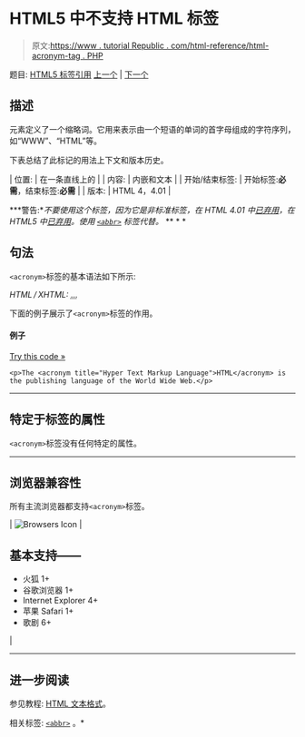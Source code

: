 # HTML5 中不支持 HTML <acronym>标签</acronym>

> 原文:[https://www . tutorial Republic . com/html-reference/html-acronym-tag . PHP](https://www.tutorialrepublic.com/html-reference/html-acronym-tag.php)

题目: [HTML5 标签引用](html5-tags.php) [上一个](html-abbr-tag.php) | [下一个](html-address-tag.php)

## 描述

元素定义了一个缩略词。它用来表示由一个短语的单词的首字母组成的字符序列，如“WWW”、“HTML”等。

下表总结了此标记的用法上下文和版本历史。

| 位置: | 在一条直线上的 |
| 内容: | 内嵌和文本 |
| 开始/结束标签: | 开始标签:**必需**，结束标签:**必需** |
| 版本: | HTML 4，4.01 |

 ***警告:**不要使用这个标签，因为它是非标准标签，在 HTML 4.01 中[已弃用](../definitions.php#deprecated)，在 HTML5 中[已弃用](../definitions.php#obsolete)。使用 [`<abbr>`](html-abbr-tag.php) 标签代替。*  ** * *

## 句法

`<acronym>`标签的基本语法如下所示:

*HTML / XHTML:* <acronym title="*string*"> ... </acronym>

下面的例子展示了`<acronym>`标签的作用。

#### 例子

[Try this code »](../codelab.php?topic=html&file=acronym-tag "Try this code using online Editor")

```
<p>The <acronym title="Hyper Text Markup Language">HTML</acronym> is the publishing language of the World Wide Web.</p>
```

* * *

## 特定于标签的属性

`<acronym>`标签没有任何特定的属性。

* * *

## 浏览器兼容性

所有主流浏览器都支持`<acronym>`标签。

| ![Browsers Icon](../Images/e9331123c77668c1832e541c2fca1002.png) | 

## 基本支持——

*   火狐 1+
*   谷歌浏览器 1+
*   Internet Explorer 4+
*   苹果 Safari 1+
*   歌剧 6+

 |

* * *

## 进一步阅读

参见教程: [HTML 文本格式](../html-tutorial/html-text-formatting.php)。

相关标签: [`<abbr>`](html-abbr-tag.php) 。*